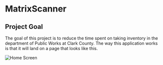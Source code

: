 # MatrixScanner

## Project Goal

The goal of this project is to reduce the time spent on taking inventory in the department of Public Works at Clark County. The way this application works is that it will land on a page that looks like this.

![Home Screen](https://github.com/FabianCarrasco/MatrixScanner/Images/)
